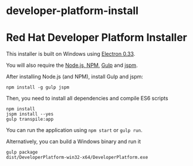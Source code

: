 # developer-platform-install

Red Hat Developer Platform Installer
====================================
This installer is built on Windows using [Electron 0.33](http://electron.atom.io/).

You will also require the [Node.js, NPM](https://nodejs.org/), [Gulp](http://gulpjs.com/) and [jspm](http://jspm.io/).

After installing Node.js (and NPM), install Gulp and jspm:

```
npm install -g gulp jspm
```

Then, you need to install all dependencies and compile ES6 scripts

```
npm install
jspm install --yes
gulp transpile:app
```

You can run the application using `npm start` or `gulp run`.

Alternatively, you can build a Windows binary and run it

```
gulp package
dist/DeveloperPlatform-win32-x64/DeveloperPlatform.exe
```
